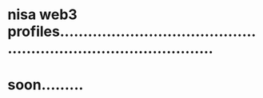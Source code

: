 # nisa web3 profiles......................................................................................
# soon.........
